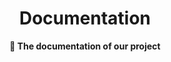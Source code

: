 <div align="center">
    <h1>Documentation</h1>
    <b>📒 The documentation of our project</b>
</div>

